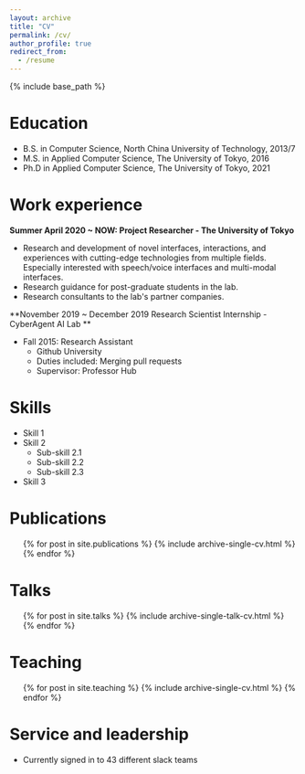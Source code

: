 ```yaml
---
layout: archive
title: "CV"
permalink: /cv/
author_profile: true
redirect_from:
  - /resume
---
```


{% include base_path %}

Education
======
* B.S. in Computer Science, North China University of Technology, 2013/7
* M.S. in Applied Computer Science, The University of Tokyo, 2016
* Ph.D in Applied Computer Science, The University of Tokyo, 2021

Work experience
======
**Summer April 2020 ~ NOW: Project Researcher - The University of Tokyo**
  * Research and development of novel interfaces, interactions, and experiences with cutting-edge technologies from multiple fields. Especially interested  with speech/voice interfaces and multi-modal interfaces.
  * Research guidance for post-graduate students in the lab.
  * Research consultants to the lab's partner companies.

**November 2019 ~ December 2019 Research Scientist Internship - CyberAgent AI Lab **
* Fall 2015: Research Assistant
  * Github University
  * Duties included: Merging pull requests
  * Supervisor: Professor Hub
  
Skills
======
* Skill 1
* Skill 2
  * Sub-skill 2.1
  * Sub-skill 2.2
  * Sub-skill 2.3
* Skill 3

Publications
======
  <ul>{% for post in site.publications %}
    {% include archive-single-cv.html %}
  {% endfor %}</ul>
  
Talks
======
  <ul>{% for post in site.talks %}
    {% include archive-single-talk-cv.html %}
  {% endfor %}</ul>
  
Teaching
======
  <ul>{% for post in site.teaching %}
    {% include archive-single-cv.html %}
  {% endfor %}</ul>
  
Service and leadership
======
* Currently signed in to 43 different slack teams
